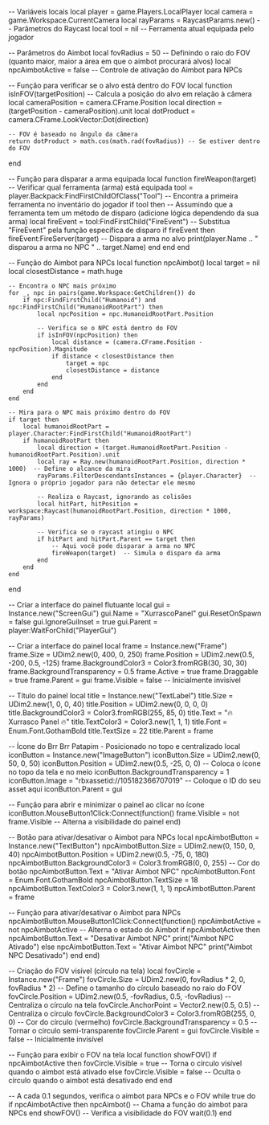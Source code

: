 -- Variáveis locais
local player = game.Players.LocalPlayer
local camera = game.Workspace.CurrentCamera
local rayParams = RaycastParams.new()  -- Parâmetros do Raycast
local tool = nil  -- Ferramenta atual equipada pelo jogador

-- Parâmetros do Aimbot
local fovRadius = 50 -- Definindo o raio do FOV (quanto maior, maior a área em que o aimbot procurará alvos)
local npcAimbotActive = false  -- Controle de ativação do Aimbot para NPCs

-- Função para verificar se o alvo está dentro do FOV
local function isInFOV(targetPosition)
    -- Calcula a posição do alvo em relação à câmera
    local cameraPosition = camera.CFrame.Position
    local direction = (targetPosition - cameraPosition).unit
    local dotProduct = camera.CFrame.LookVector:Dot(direction)
    
    -- FOV é baseado no ângulo da câmera
    return dotProduct > math.cos(math.rad(fovRadius)) -- Se estiver dentro do FOV
end

-- Função para disparar a arma equipada
local function fireWeapon(target)
    -- Verificar qual ferramenta (arma) está equipada
    tool = player.Backpack:FindFirstChildOfClass("Tool")  -- Encontra a primeira ferramenta no inventário do jogador
    if tool then
        -- Assumindo que a ferramenta tem um método de disparo (adicione lógica dependendo da sua arma)
        local fireEvent = tool:FindFirstChild("FireEvent")  -- Substitua "FireEvent" pela função específica de disparo
        if fireEvent then
            fireEvent:FireServer(target)  -- Dispara a arma no alvo
            print(player.Name .. " disparou a arma no NPC " .. target.Name)
        end
    end
end

-- Função do Aimbot para NPCs
local function npcAimbot()
    local target = nil
    local closestDistance = math.huge

    -- Encontra o NPC mais próximo
    for _, npc in pairs(game.Workspace:GetChildren()) do
        if npc:FindFirstChild("Humanoid") and npc:FindFirstChild("HumanoidRootPart") then
            local npcPosition = npc.HumanoidRootPart.Position

            -- Verifica se o NPC está dentro do FOV
            if isInFOV(npcPosition) then
                local distance = (camera.CFrame.Position - npcPosition).Magnitude
                if distance < closestDistance then
                    target = npc
                    closestDistance = distance
                end
            end
        end
    end

    -- Mira para o NPC mais próximo dentro do FOV
    if target then
        local humanoidRootPart = player.Character:FindFirstChild("HumanoidRootPart")
        if humanoidRootPart then
            local direction = (target.HumanoidRootPart.Position - humanoidRootPart.Position).unit
            local ray = Ray.new(humanoidRootPart.Position, direction * 1000)  -- Define o alcance da mira
            rayParams.FilterDescendantsInstances = {player.Character}  -- Ignora o próprio jogador para não detectar ele mesmo

            -- Realiza o Raycast, ignorando as colisões
            local hitPart, hitPosition = workspace:Raycast(humanoidRootPart.Position, direction * 1000, rayParams)

            -- Verifica se o raycast atingiu o NPC
            if hitPart and hitPart.Parent == target then
                -- Aqui você pode disparar a arma no NPC
                fireWeapon(target)  -- Simula o disparo da arma
            end
        end
    end
end

-- Criar a interface do painel flutuante
local gui = Instance.new("ScreenGui")
gui.Name = "XurrascoPanel"
gui.ResetOnSpawn = false
gui.IgnoreGuiInset = true
gui.Parent = player:WaitForChild("PlayerGui")

-- Criar a interface do painel
local frame = Instance.new("Frame")
frame.Size = UDim2.new(0, 400, 0, 250)
frame.Position = UDim2.new(0.5, -200, 0.5, -125)
frame.BackgroundColor3 = Color3.fromRGB(30, 30, 30)
frame.BackgroundTransparency = 0.5
frame.Active = true
frame.Draggable = true
frame.Parent = gui
frame.Visible = false  -- Inicialmente invisível

-- Título do painel
local title = Instance.new("TextLabel")
title.Size = UDim2.new(1, 0, 0, 40)
title.Position = UDim2.new(0, 0, 0, 0)
title.BackgroundColor3 = Color3.fromRGB(255, 85, 0)
title.Text = "🔥 Xurrasco Panel 🔥"
title.TextColor3 = Color3.new(1, 1, 1)
title.Font = Enum.Font.GothamBold
title.TextSize = 22
title.Parent = frame

-- Ícone do Brr Brr Patapim - Posicionado no topo e centralizado
local iconButton = Instance.new("ImageButton")
iconButton.Size = UDim2.new(0, 50, 0, 50)
iconButton.Position = UDim2.new(0.5, -25, 0, 0)  -- Coloca o ícone no topo da tela e no meio
iconButton.BackgroundTransparency = 1
iconButton.Image = "rbxassetid://105182366707019"  -- Coloque o ID do seu asset aqui
iconButton.Parent = gui

-- Função para abrir e minimizar o painel ao clicar no ícone
iconButton.MouseButton1Click:Connect(function()
    frame.Visible = not frame.Visible  -- Alterna a visibilidade do painel
end)

-- Botão para ativar/desativar o Aimbot para NPCs
local npcAimbotButton = Instance.new("TextButton")
npcAimbotButton.Size = UDim2.new(0, 150, 0, 40)
npcAimbotButton.Position = UDim2.new(0.5, -75, 0, 180)
npcAimbotButton.BackgroundColor3 = Color3.fromRGB(0, 0, 255)  -- Cor do botão
npcAimbotButton.Text = "Ativar Aimbot NPC"
npcAimbotButton.Font = Enum.Font.GothamBold
npcAimbotButton.TextSize = 18
npcAimbotButton.TextColor3 = Color3.new(1, 1, 1)
npcAimbotButton.Parent = frame

-- Função para ativar/desativar o Aimbot para NPCs
npcAimbotButton.MouseButton1Click:Connect(function()
    npcAimbotActive = not npcAimbotActive  -- Alterna o estado do Aimbot
    if npcAimbotActive then
        npcAimbotButton.Text = "Desativar Aimbot NPC"
        print("Aimbot NPC Ativado")
    else
        npcAimbotButton.Text = "Ativar Aimbot NPC"
        print("Aimbot NPC Desativado")
    end
end)

-- Criação do FOV visível (círculo na tela)
local fovCircle = Instance.new("Frame")
fovCircle.Size = UDim2.new(0, fovRadius * 2, 0, fovRadius * 2)  -- Define o tamanho do círculo baseado no raio do FOV
fovCircle.Position = UDim2.new(0.5, -fovRadius, 0.5, -fovRadius)  -- Centraliza o círculo na tela
fovCircle.AnchorPoint = Vector2.new(0.5, 0.5)  -- Centraliza o círculo
fovCircle.BackgroundColor3 = Color3.fromRGB(255, 0, 0)  -- Cor do círculo (vermelho)
fovCircle.BackgroundTransparency = 0.5  -- Tornar o círculo semi-transparente
fovCircle.Parent = gui
fovCircle.Visible = false  -- Inicialmente invisível

-- Função para exibir o FOV na tela
local function showFOV()
    if npcAimbotActive then
        fovCircle.Visible = true  -- Torna o círculo visível quando o aimbot está ativado
    else
        fovCircle.Visible = false  -- Oculta o círculo quando o aimbot está desativado
    end
end

-- A cada 0.1 segundos, verifica o aimbot para NPCs e o FOV
while true do
    if npcAimbotActive then
        npcAimbot()  -- Chama a função do aimbot para NPCs
    end
    showFOV()  -- Verifica a visibilidade do FOV
    wait(0.1)
end
